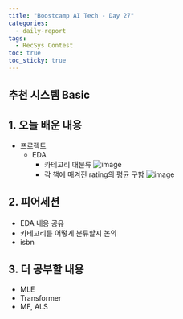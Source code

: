 ```yaml
---
title: "Boostcamp AI Tech - Day 27"
categories:
  - daily-report
tags:
  - RecSys Contest
toc: true
toc_sticky: true
---
```


## 추천 시스템 Basic

## 1. 오늘 배운 내용
- 프로젝트
	- EDA
		- 카테고리 대분류
		![image](../../assets/img/category_high.png)
		- 각 책에 매겨진 rating의 평균 구함
		![image](../../assets/img/book_rating.png)

## 2. 피어세션
- EDA 내용 공유
- 카테고리를 어떻게 분류할지 논의
- isbn

## 3. 더 공부할 내용
- MLE
- Transformer
- MF, ALS